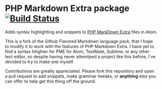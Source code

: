 # PHP Markdown Extra package [![Build Status](https://api.travis-ci.org/alexfornuto/language-phpMarkdownExtra.svg?branch=master)](https://travis-ci.org/alexfornuto/language-phpMarkdownExtra)

Adds syntax highlighting and snippets to [PHP MarkDown Extra](https://michelf.ca/projects/php-markdown/extra/)
files in Atom.

This is a fork of the Github Flavored Markdown language pack, that I hope to modify it to work with the features of PHP Markdown Extra. I have yet to find a syntax hilighter for PME for Atom, TextMate, Sublime, or any other text editor, so despite having never attemtped a project like this before, I've decided to try to make one myself.

Contributions are greatly appreciated. Please fork this repository and open a pull request to add snippets, make grammar tweaks, or **anything** else you can offer to help get this thing off the ground.
